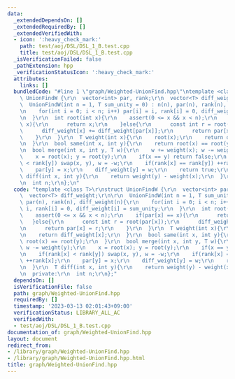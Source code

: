 ```yaml
---
data:
  _extendedDependsOn: []
  _extendedRequiredBy: []
  _extendedVerifiedWith:
  - icon: ':heavy_check_mark:'
    path: test/aoj/DSL/DSL_1_B.test.cpp
    title: test/aoj/DSL/DSL_1_B.test.cpp
  _isVerificationFailed: false
  _pathExtension: hpp
  _verificationStatusIcon: ':heavy_check_mark:'
  attributes:
    links: []
  bundledCode: "#line 1 \"graph/Weighted-UnionFind.hpp\"\ntemplate <class T>\r\nstruct\
    \ UnionFindW {\r\n  vector<int> par, rank;\r\n  vector<T> diff_weight;\r\n\r\n\
    \  UnionFindW(int n = 1, T sum_unity = 0) : n(n), par(n), rank(n), diff_weight(n){\r\
    \n    for(int i = 0; i < n; i++) par[i] = i, rank[i] = 0, diff_weight[i] = sum_unity;\r\
    \n  }\r\n  int root(int x){\r\n    assert(0 <= x && x < n);\r\n    if(par[x] ==\
    \ x){\r\n      return x;\r\n    }else{\r\n      const int r = root(par[x]);\r\n\
    \      diff_weight[x] += diff_weight[par[x]];\r\n      return par[x] = r;\r\n\
    \    }\r\n  }\r\n  T weight(int x){\r\n    root(x);\r\n    return diff_weight[x];\r\
    \n  }\r\n  bool same(int x, int y){\r\n    return root(x) == root(y);\r\n  }\r\
    \n  bool merge(int x, int y, T w){\r\n    w += weight(x); w -= weight(y);\r\n\
    \    x = root(x); y = root(y);\r\n    if(x == y) return false;\r\n    if(rank[x]\
    \ < rank[y]) swap(x, y), w = -w;\r\n    if(rank[x] == rank[y]) ++rank[x];\r\n\
    \    par[y] = x;\r\n    diff_weight[y] = w;\r\n    return true;\r\n  }\r\n  T\
    \ diff(int x, int y){\r\n    return weight(y) - weight(x);\r\n  }\r\n  private:\r\
    \n  int n;\r\n};\n"
  code: "template <class T>\r\nstruct UnionFindW {\r\n  vector<int> par, rank;\r\n\
    \  vector<T> diff_weight;\r\n\r\n  UnionFindW(int n = 1, T sum_unity = 0) : n(n),\
    \ par(n), rank(n), diff_weight(n){\r\n    for(int i = 0; i < n; i++) par[i] =\
    \ i, rank[i] = 0, diff_weight[i] = sum_unity;\r\n  }\r\n  int root(int x){\r\n\
    \    assert(0 <= x && x < n);\r\n    if(par[x] == x){\r\n      return x;\r\n \
    \   }else{\r\n      const int r = root(par[x]);\r\n      diff_weight[x] += diff_weight[par[x]];\r\
    \n      return par[x] = r;\r\n    }\r\n  }\r\n  T weight(int x){\r\n    root(x);\r\
    \n    return diff_weight[x];\r\n  }\r\n  bool same(int x, int y){\r\n    return\
    \ root(x) == root(y);\r\n  }\r\n  bool merge(int x, int y, T w){\r\n    w += weight(x);\
    \ w -= weight(y);\r\n    x = root(x); y = root(y);\r\n    if(x == y) return false;\r\
    \n    if(rank[x] < rank[y]) swap(x, y), w = -w;\r\n    if(rank[x] == rank[y])\
    \ ++rank[x];\r\n    par[y] = x;\r\n    diff_weight[y] = w;\r\n    return true;\r\
    \n  }\r\n  T diff(int x, int y){\r\n    return weight(y) - weight(x);\r\n  }\r\
    \n  private:\r\n  int n;\r\n};"
  dependsOn: []
  isVerificationFile: false
  path: graph/Weighted-UnionFind.hpp
  requiredBy: []
  timestamp: '2023-03-13 02:01:43+09:00'
  verificationStatus: LIBRARY_ALL_AC
  verifiedWith:
  - test/aoj/DSL/DSL_1_B.test.cpp
documentation_of: graph/Weighted-UnionFind.hpp
layout: document
redirect_from:
- /library/graph/Weighted-UnionFind.hpp
- /library/graph/Weighted-UnionFind.hpp.html
title: graph/Weighted-UnionFind.hpp
---
```


